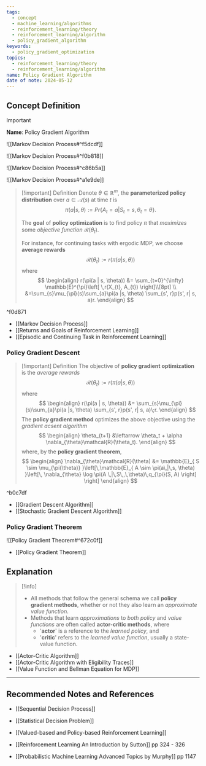 ```yaml
---
tags:
  - concept
  - machine_learning/algorithms
  - reinforcement_learning/theory
  - reinforcement_learning/algorithm
  - policy_gradient_algorithm
keywords:
  - policy_gradient_optimization
topics:
  - reinforcement_learning/theory
  - reinforcement_learning/algorithm
name: Policy Gradient Algorithm
date of note: 2024-05-12
---
```


## Concept Definition

>[!important]
>**Name**: Policy Gradient Algorithm

![[Markov Decision Process#^f5dcdf]]

![[Markov Decision Process#^f0b818]]

![[Markov Decision Process#^c86b5a]]

![[Markov Decision Process#^a1e9de]]

>[!important] Definition
>Denote $\theta \in \mathbb{R}^{m}$, the **parameterized policy distribution** over $a \in \mathcal{A}(s)$ at time $t$ is $$\pi(a | s, \theta) := Pr\{A_t =a | S_{t}=s, \theta_t=\theta\}.$$ 
>
>The **goal** of **policy optimization** is to find policy $\pi$ that *maximizes* some *objective function*  $\mathcal{R}(\theta_t)$. 
>
>For instance, for continuing tasks with ergodic MDP, we choose **average rewards** $$\mathcal{R}(\theta_t) := r(\pi(a |s, \theta))$$
>where
>$$
> \begin{align}
> r(\pi(a | s, \theta)) &= \sum_{t=0}^{\infty} \mathbb{E}^{\pi}\left[ \,r(X_{t}, A_{t})  \right]\\[8pt]  \\
>&=\sum_{s}\mu_{\pi}(s)\sum_{a}\pi(a |s, \theta) \sum_{s', r}p(s', r| s, a)r. 
> \end{align}
>$$ 

^f0d871

- [[Markov Decision Process]]
- [[Returns and Goals of Reinforcement Learning]]
- [[Episodic and Continuing Task in Reinforcement Learning]]

### Policy Gradient Descent

>[!important] Definition
>The objective of **policy gradient optimization** is the *average rewards*
>$$\mathcal{R}(\theta_t) := r(\pi(a |s, \theta))$$
>where
>$$
> \begin{align}
> r(\pi(a | s, \theta)) &= \sum_{s}\mu_{\pi}(s)\sum_{a}\pi(a |s, \theta) \sum_{s', r}p(s', r| s, a)\;r. 
> \end{align}
>$$ 
>The **policy gradient method** optimizes the above objective using the *gradient acsent algorithm*
>$$
> \begin{align}
> \theta_{t+1} &\leftarrow \theta_t + \alpha \nabla_{\theta}\mathcal{R}(\theta_t). 
> \end{align}
>$$
>where, by the **policy gradient theorem**,
>$$
>\begin{align}
>\nabla_{\theta}\mathcal{R}(\theta) &=  \mathbb{E}_{ S \sim \mu_{\pi(\theta)} }\left[\,\mathbb{E}_{ A \sim  \pi(a\,|\,s, \theta)  }\left[\, \nabla_{\theta} \log \pi(A \,|\,S\,,\,\theta)\,q_{\pi}(S, A) \right] \right]
> \end{align}
>$$

^b0c7df

- [[Gradient Descent Algorithm]]
- [[Stochastic Gradient Descent Algorithm]]

### Policy Gradient Theorem

![[Policy Gradient Theorem#^672c0f]]

- [[Policy Gradient Theorem]]


## Explanation

>[!info]
>- All methods that follow the general schema we call **policy gradient methods**, whether or not they also learn an *approximate value function*. 
>- Methods that learn *approximations* to *both policy* and *value functions* are often called **actor-critic methods**, where
>	- '**actor**' is a reference to the *learned policy*, and 
>	- '**critic**' refers to the *learned value function*, usually a state-value function.
> 

- [[Actor-Critic Algorithm]]
- [[Actor-Critic Algorithm with Eligibility Traces]]
- [[Value Function and Bellman Equation for MDP]]




-----------
##  Recommended Notes and References


- [[Sequential Decision Process]]
- [[Statistical Decision Problem]]
- [[Valued-based and Policy-based Reinforcement Learning]]

- [[Reinforcement Learning An Introduction by Sutton]] pp 324 - 326
- [[Probabilistic Machine Learning Advanced Topics by Murphy]] pp 1147
